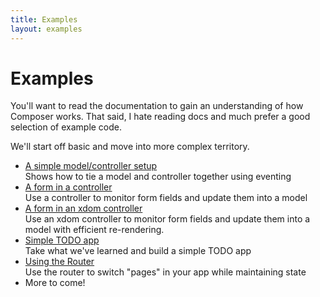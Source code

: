 ```yaml
---
title: Examples
layout: examples
---
```


# Examples

You'll want to read the documentation to gain an understanding of how Composer
works. That said, I hate reading docs and much prefer a good selection of
example code.

We'll start off basic and move into more complex territory.

- [A simple model/controller setup](examples/model-controller)  
Shows how to tie a model and controller together using eventing
- [A form in a controller](examples/controller-form)  
Use a controller to monitor form fields and update them into a model
- [A form in an xdom controller](examples/controller-xdom)  
Use an xdom controller to monitor form fields and update them into a model
with efficient re-rendering.
- [Simple TODO app](examples/todo)  
Take what we've learned and build a simple TODO app
- [Using the Router](examples/router)  
Use the router to switch "pages" in your app while maintaining state
- More to come!

<!--
- [Filter collection usage](examples/filtercollection)  
Learn how to use a filter collection and when it's appropriate
-->

